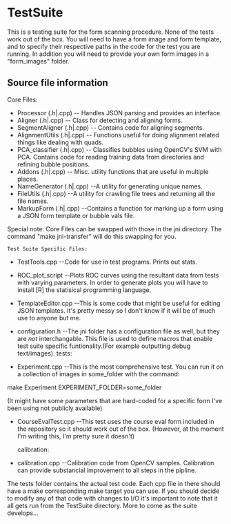 TestSuite
=========
This is a testing suite for the form scanning procedure.
None of the tests work out of the box.
You will need to have a form image and form template, and to specify their respective paths in the code for the test you are running.
In addition you will need to provide your own form images in a "form_images" folder.

Source file information
-----------------------

Core Files:

* Processor (.h|.cpp) -- Handles JSON parsing and provides an interface.
* Aligner (.h|.cpp) -- Class for detecting and aligning forms.
* SegmentAligner (.h|.cpp) -- Contains code for aligning segments.
* AlignmentUtils (.h|.cpp) -- Functions useful for doing alignment related things like dealing with quads.
* PCA_classifier (.h|.cpp) -- Classifies bubbles using OpenCV's SVM with PCA. Contains code for reading training data from directories and refining bubble positions.
* Addons (.h|.cpp) -- Misc. utility functions that are useful in multiple places.
* NameGenerator (.h|.cpp) --A utility for generating unique names.
* FileUtils (.h|.cpp) --A utility for crawling file trees and returning all the file names.
* MarkupForm (.h|.cpp) --Contains a function for marking up a form using a JSON form template or bubble vals file.

Special note:
Core Files can be swapped with those in the jni directory.
The command "make jni-transfer" will do this swapping for you.

	Test Suite Specific Files:

* TestTools.cpp --Code for use in test programs. Prints out stats.
* ROC_plot_script --Plots ROC curves using the resultant data from tests with varying parameters. In order to generate plots you will have to install [R] the statisical programming language.
* TemplateEditor.cpp --This is some code that might be useful for editing JSON templates. It's pretty messy so I don't know if it will be of much use to anyone but me.
* configuration.h --The jni folder has a configuration file as well, but they are *not* interchangable. This file is used to define macros that enable test suite specific funtionality.(For example outputting debug text/images).
	tests:
	
* Experiment.cpp --This is the most comprehensive test. You can run it on a collection of images in some_folder with the command:

make Experiment EXPERIMENT_FOLDER=some_folder

(It might have some parameters that are hard-coded for a specific form I've been using not publicly available)

* CourseEvalTest.cpp --This test uses the course eval form included in the repository so it should work out of the box. (However, at the moment I'm writing this, I'm pretty sure it doesn't)
							
	calibration:
	
* calibration.cpp --Calibration code from OpenCV samples. Calibration can provide substancial improvement to all steps in the pipline.

The tests folder contains the actual test code.
Each cpp file in there should have a make corresponding make target you can use.
If you should decide to modify any of that code with changes to I/O it's important to note that it all gets run from the TestSuite directory.
More to come as the suite develops...
